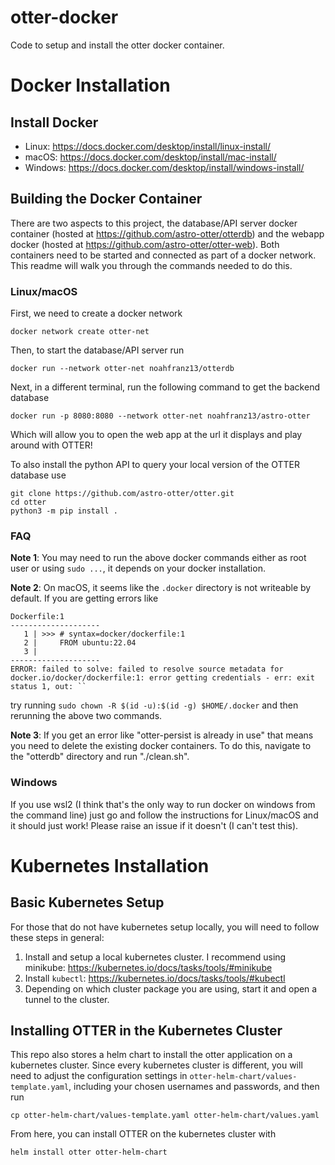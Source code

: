 # otter-docker
Code to setup and install the otter docker container.

# Docker Installation
## Install Docker
* Linux: https://docs.docker.com/desktop/install/linux-install/
* macOS: https://docs.docker.com/desktop/install/mac-install/
* Windows: https://docs.docker.com/desktop/install/windows-install/

## Building the Docker Container
There are two aspects to this project, the database/API server docker container (hosted at https://github.com/astro-otter/otterdb)
and the webapp docker (hosted at https://github.com/astro-otter/otter-web). Both containers need to be started and connected as part of a docker network.
This readme will walk you through the commands needed to do this.

### Linux/macOS
First, we need to create a docker network
```
docker network create otter-net
```

Then, to start the database/API server run
```
docker run --network otter-net noahfranz13/otterdb 
```
Next, in a different terminal, run the following command to get the backend database
```
docker run -p 8080:8080 --network otter-net noahfranz13/astro-otter
```

Which will allow you to open the web app at the url it displays and play around with OTTER!

To also install the python API to query your local version of the OTTER database use
```
git clone https://github.com/astro-otter/otter.git
cd otter
python3 -m pip install .
```

### FAQ

**Note 1**: You may need to run the above docker commands either as root user or using `sudo ...`, it depends on your
docker installation.

**Note 2**: On macOS, it seems like the `.docker` directory is not writeable by default. If you are getting errors like
```
Dockerfile:1
--------------------
   1 | >>> # syntax=docker/dockerfile:1
   2 |     FROM ubuntu:22.04
   3 |
--------------------
ERROR: failed to solve: failed to resolve source metadata for docker.io/docker/dockerfile:1: error getting credentials - err: exit status 1, out: ``
```
try running `sudo chown -R $(id -u):$(id -g) $HOME/.docker` and then rerunning the above two commands.

**Note 3**: If you get an error like "otter-persist is already in use" that means you need to delete the existing docker containers. To do this, navigate to the "otterdb" directory and run "./clean.sh".

### Windows
If you use wsl2 (I think that's the only way to run docker on windows from the
command line) just go and follow the instructions for Linux/macOS and it should
just work! Please raise an issue if it doesn't (I can't test this).

# Kubernetes Installation
## Basic Kubernetes Setup
For those that do not have kubernetes setup locally, you will need to follow these steps in general:
1. Install and setup a local kubernetes cluster. I recommend using minikube: https://kubernetes.io/docs/tasks/tools/#minikube
2. Install `kubectl`: https://kubernetes.io/docs/tasks/tools/#kubectl
3. Depending on which cluster package you are using, start it and open a tunnel to the cluster.

## Installing OTTER in the Kubernetes Cluster
This repo also stores a helm chart to install the otter application on a kubernetes cluster. Since every kubernetes cluster is different,
you will need to adjust the configuration settings in `otter-helm-chart/values-template.yaml`, including your chosen usernames and passwords,
and then run
```
cp otter-helm-chart/values-template.yaml otter-helm-chart/values.yaml
```
From here, you can install OTTER on the kubernetes cluster with
```
helm install otter otter-helm-chart
```
